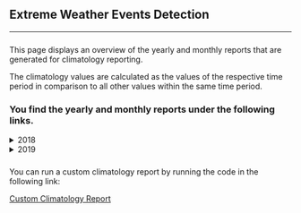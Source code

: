 <h2>Extreme Weather Events Detection</h2>

<hr />

<h3></h3>
<p>This page displays an overview of the yearly and monthly reports that are generated for climatology reporting. </p>
<p>The climatology values are calculated as the values of the respective time period in comparison to all other values within the same time period. </p>

<h3>You find the yearly and monthly reports under the following links.</h3>

<details> <summary> 2018 </summary> 
<p><a href="./2018.md">2018.md</a></p>

 </details>

<details> <summary> 2019 </summary> 
<p><a href="./2019.md">2019.md</a></p>
<details> <summary> 12 </summary> 
 <br/> <p><a href="./2019_12.md">2019_12.md</a></p> 
 </details>
 </details>

<h3></h3>
<p>You can run a custom climatology report by running the code in the following link: </p>

<p><a href="../scripts/Climatology.ipynb">Custom Climatology Report</a></p>

